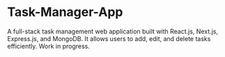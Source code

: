 # Task-Manager-App
A full-stack task management web application built with React.js, Next.js, Express.js, and MongoDB. It allows users to add, edit, and delete tasks efficiently. Work in progress.
